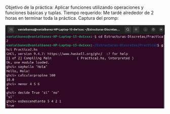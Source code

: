 Objetivo de la práctica: Aplicar funciones utilizando operaciones y funciones básicas y tuplas.
Tiempo requerido: Me tardé alrededor de 2 horas en terminar toda la práctica.
Captura del promp:


![Imagen del promp](https://github.com/vaniaib/Estructuras-Discretas/blob/main/Practica2/captura.png)